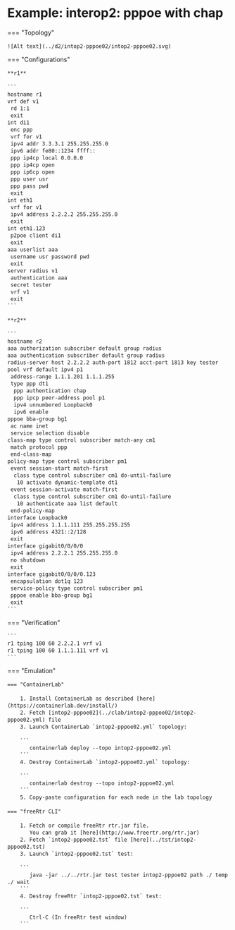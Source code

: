 # Example: interop2: pppoe with chap

=== "Topology"

    ![Alt text](../d2/intop2-pppoe02/intop2-pppoe02.svg)

=== "Configurations"

    **r1**

    ```
    hostname r1
    vrf def v1
     rd 1:1
     exit
    int di1
     enc ppp
     vrf for v1
     ipv4 addr 3.3.3.1 255.255.255.0
     ipv6 addr fe80::1234 ffff::
     ppp ip4cp local 0.0.0.0
     ppp ip4cp open
     ppp ip6cp open
     ppp user usr
     ppp pass pwd
     exit
    int eth1
     vrf for v1
     ipv4 address 2.2.2.2 255.255.255.0
     exit
    int eth1.123
     p2poe client di1
     exit
    aaa userlist aaa
     username usr password pwd
     exit
    server radius v1
     authentication aaa
     secret tester
     vrf v1
     exit
    ```

    **r2**

    ```
    hostname r2
    aaa authorization subscriber default group radius
    aaa authentication subscriber default group radius
    radius-server host 2.2.2.2 auth-port 1812 acct-port 1813 key tester
    pool vrf default ipv4 p1
     address-range 1.1.1.201 1.1.1.255
     type ppp dt1
      ppp authentication chap
      ppp ipcp peer-address pool p1
      ipv4 unnumbered Loopback0
      ipv6 enable
    pppoe bba-group bg1
     ac name inet
     service selection disable
    class-map type control subscriber match-any cm1
     match protocol ppp
     end-class-map
    policy-map type control subscriber pm1
     event session-start match-first
      class type control subscriber cm1 do-until-failure
       10 activate dynamic-template dt1
     event session-activate match-first
      class type control subscriber cm1 do-until-failure
       10 authenticate aaa list default
     end-policy-map
    interface Loopback0
     ipv4 address 1.1.1.111 255.255.255.255
     ipv6 address 4321::2/128
     exit
    interface gigabit0/0/0/0
     ipv4 address 2.2.2.1 255.255.255.0
     no shutdown
     exit
    interface gigabit0/0/0/0.123
     encapsulation dot1q 123
     service-policy type control subscriber pm1
     pppoe enable bba-group bg1
     exit
    ```

=== "Verification"

    ```
    r1 tping 100 60 2.2.2.1 vrf v1
    r1 tping 100 60 1.1.1.111 vrf v1
    ```

=== "Emulation"

    === "ContainerLab"

        1. Install ContainerLab as described [here](https://containerlab.dev/install/)  
        2. Fetch [intop2-pppoe02](../clab/intop2-pppoe02/intop2-pppoe02.yml) file  
        3. Launch ContainerLab `intop2-pppoe02.yml` topology:  

        ```
           containerlab deploy --topo intop2-pppoe02.yml  
        ```
        4. Destroy ContainerLab `intop2-pppoe02.yml` topology:  

        ```
           containerlab destroy --topo intop2-pppoe02.yml  
        ```
        5. Copy-paste configuration for each node in the lab topology

    === "freeRtr CLI"

        1. Fetch or compile freeRtr rtr.jar file.  
           You can grab it [here](http://www.freertr.org/rtr.jar)  
        2. Fetch `intop2-pppoe02.tst` file [here](../tst/intop2-pppoe02.tst)  
        3. Launch `intop2-pppoe02.tst` test:  

        ```
           java -jar ../../rtr.jar test tester intop2-pppoe02 path ./ temp ./ wait
        ```
        4. Destroy freeRtr `intop2-pppoe02.tst` test:  

        ```
           Ctrl-C (In freeRtr test window)
        ```


